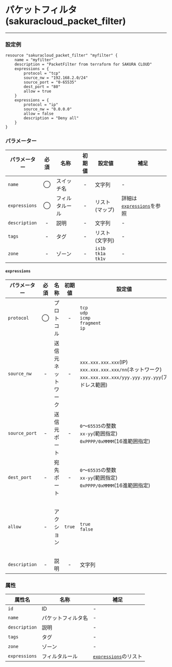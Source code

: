 # パケットフィルタ(sakuracloud_packet_filter)

---

### 設定例

```hcl
resource "sakuracloud_packet_filter" "myfilter" {
    name = "myfilter"
    description = "PacketFilter from terraform for SAKURA CLOUD"
    expressions = {
        protocol = "tcp"
        source_nw = "192.168.2.0/24"
        source_port = "0-65535"
        dest_port = "80"
        allow = true
    }
    expressions = {
        protocol = "ip"
        source_nw = "0.0.0.0"
        allow = false
        description = "Deny all"
    }
}
```

### パラメーター

|パラメーター         |必須  |名称                |初期値     |設定値                    |補足                                          |
|-------------------|:---:|--------------------|:--------:|------------------------|----------------------------------------------|
| `name`            | ◯   | スイッチ名           | -        | 文字列                  | - |
| `expressions`     | ◯   | フィルタルール        | -        | リスト(マップ)           | 詳細は[`expressions`](#expressions)を参照 |
| `description`     | -   | 説明  | - | 文字列 | - |
| `tags`            | -   | タグ | - | リスト(文字列) | - |
| `zone`            | -   | ゾーン | - | `is1b`<br />`tk1a`<br />`tk1v` | - |


#### `expressions`

|パラメーター     |必須  |名称             |初期値     |設定値                    |補足                                          |
|---------------|:---:|----------------|:--------:|------------------------|----------------------------------------------|
| `protocol`    | ◯   | プロトコル       | -        | `tcp`<br />`udp`<br />`icmp`<br />`fragment`<br />`ip`| - |
| `source_nw`   | -   | 送信元ネットワーク | -       | `xxx.xxx.xxx.xxx`(IP)<br />`xxx.xxx.xxx.xxx/nn`(ネットワーク)<br />`xxx.xxx.xxx.xxx/yyy.yyy.yyy.yyy`(アドレス範囲)  | 空欄の場合はANY |
| `source_port` | -   | 送信元ポート      | -       | `0`〜`65535`の整数<br />`xx-yy`(範囲指定)<br />`0xPPPP/0xMMMM`(16進範囲指定) | 空欄の場合はANY |
| `dest_port`   | -   | 宛先ポート       | -        | `0`〜`65535`の整数<br />`xx-yy`(範囲指定)<br />`0xPPPP/0xMMMM`(16進範囲指定) | 空欄の場合はANY |
| `allow`       | -   | アクション       | `true`        | `true`<br />`false` | `true`の場合ALLOW動作<br />`false`の場合DENY動作 |
| `description` | -   | 説明            | -        | 文字列 | - |


### 属性

|属性名          | 名称             | 補足                                        |
|---------------|-----------------|--------------------------------------------|
| `id`          | ID              | -                                          |
| `name`        | パケットフィルタ名 | -                                          |
| `description` | 説明             | -                                          |
| `tags`        | タグ             | -                                          |
| `zone`        | ゾーン           | -                                          |
| `expressions` | フィルタルール    | [`expressions`](#expressions)のリスト |
